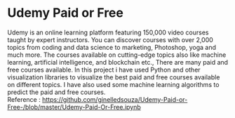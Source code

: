 # Udemy Paid or Free

Udemy is an online learning platform featuring 150,000 video courses taught by expert instructors. You can discover courses with over 2,000 topics from coding and data science to marketing, Photoshop, yoga and much more. The courses available on cutting-edge topics also like machine learning, artificial intelligence, and blockchain etc., There are many paid and free courses available. In this project i have used Python and other visualization libraries to visualize the best paid and free courses available on different topics. I have also used some machine learning algorithms to predict the paid and free courses.<br>
Reference : https://github.com/ginelledsouza/Udemy-Paid-or-Free-/blob/master/Udemy-Paid-Or-Free.ipynb
